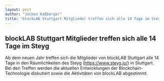 ```yaml
---
layout: post
author: "Jochen Kaßberger"
title: "blockLAB Stuttgart Mitglieder treffen sich alle 14 Tage im Steyg"
---
```


## blockLAB Stuttgart Mitglieder treffen sich alle 14 Tage im Steyg
Ab dem neuen Jahr treffen sich die Mitglieder von blockLAB Stuttgart alle 14 Tage in den Räumlichkeiten des Steyg (https://www.steyg.io/) in Stuttgart. Bei den Treffen werden die aktuellen Entwicklungen der Blockchain-Technologie diskutiert sowie die Aktivitäten von blockLAB abgestimmt.
